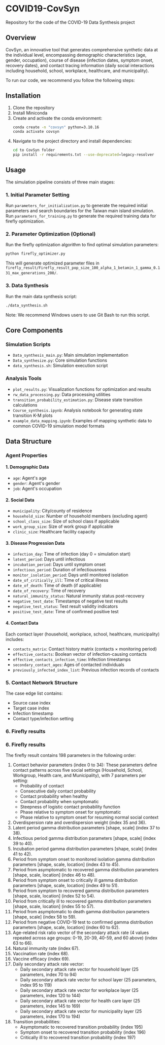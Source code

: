 # COVID19-CovSyn

Repository for the code of the COVID-19 Data Synthesis project

## Overview

CovSyn, an innovative tool that generates comprehensive synthetic data at the individual level, encompassing demographic characteristics (age, gender, occupation), course of disease (infection dates, symptom onset, recovery dates), and contact tracing information (daily social interactions including household, school, workplace, healthcare, and municipality).

To run our code, we recommend you follow the following steps:

## Installation

1. Clone the repository
2. Install Miniconda
3. Create and activate the conda environment:
   ```bash
   conda create -n "covsyn" python=3.10.16
   conda activate covsyn
   ```
4. Navigate to the project directory and install dependencies:
   ```bash
   cd to CovSyn folder
   pip install -r requirements.txt --use-deprecated=legacy-resolver
   ```
    

## Usage

The simulation pipeline consists of three main stages:

### 1. Initial Parameter Setting

Run `parameters_for_initialization.py` to generate the required initial parameters and search boundaries for the Taiwan main island simulation.
Run `parameters_for_training.py` to generate the required training data for firefly optimization.

### 2. Parameter Optimization (Optional)

Run the firefly optimization algorithm to find optimal simulation parameters:
```bash
python firefly_optimizer.py
```
This will generate optimized parameter files in `firefly_result/Firefly_result_pop_size_100_alpha_1_betamin_1_gamma_0.131_max_generations_200/`.

### 3. Data Synthesis

Run the main data synthesis script:
```bash
./data_synthesis.sh
```
Note: We recommend Windows users to use Git Bash to run this script.

## Core Components

### Simulation Scripts
- `Data_synthesis_main.py`: Main simulation implementation
- `Data_synthesize.py`: Core simulation functions
- `data_synthesis.sh`: Simulation execution script

### Analysis Tools
- `plot_results.py`: Visualization functions for optimization and results
- `rw_data_processing.py`: Data processing utilities
- `transition_probability_estimation.py`: Disease state transition calculations
- `Course_synthesis.ipynb`: Analysis notebook for generating state transition K-M plots
- `example_data_mapping.ipynb`: Examples of mapping synthetic data to common COVID-19 simulation model formats

<!-- ### Testing
- `test_data_synthesize.py`: Unit tests for simulation functions -->

## Data Structure

### Agent Properties

#### 1. Demographic Data
- `age`: Agent's age
- `gender`: Agent's gender
- `job`: Agent's occupation

#### 2. Social Data
- `municipality`: City/county of residence
- `household_size`: Number of household members (excluding agent)
- `school_class_size`: Size of school class if applicable
- `work_group_size`: Size of work group if applicable
- `clinic_size`: Healthcare facility capacity

#### 3. Disease Progression Data
- `infection_day`: Time of infection (day 0 = simulation start)
- `latent_period`: Days until infectious
- `incubation_period`: Days until symptom onset
- `infectious_period`: Duration of infectiousness
- `monitor_isolation_period`: Days until monitored isolation
- `date_of_critically_ill`: Time of critical illness
- `date_of_death`: Time of death (if applicable)
- `date_of_recovery`: Time of recovery
- `natural_immunity_status`: Natural immunity status post-recovery
- `negative_test_date`: Timestamps of negative test results
- `negative_test_status`: Test result validity indicators
- `positive_test_date`: Time of confirmed positive test

#### 4. Contact Data
Each contact layer (household, workplace, school, healthcare, municipality) includes:
- `contacts_matrix`: Contact history matrix (contacts × monitoring period)
- `effective_contacts`: Boolean vector of infection-causing contacts
- `effective_contacts_infection_time`: Infection timestamps
- `secondary_contact_ages`: Ages of contacted individuals
- `previously_infected_index_list`: Previous infection records of contacts

### 5. Contact Network Structure
The case edge list contains:
- Source case index
- Target case index
- Infection timestamp
- Contact type/infection setting

### 6. Firefly results
### 6. Firefly results
The firefly result contains 198 parameters in the following order:

1. Contact behavior parameters (index 0 to 34):
   These parameters define contact patterns across five social settings (Household, School, Workgroup, Health care, and Municipality), with 7 parameters per setting:
   - Probability of contact
   - Consecutive daily contact probability
   - Contact probability when healthy
   - Contact probability when symptomatic
   - Steepness of logistic contact probability function
   - Phase relative to symptom onset for symptomatic
   - Phase relative to symptom onset for resuming normal social context
2. Overdispersion rate and overdispersion weight (index 35 and 36).
3. Latent period gamma distribution parameters [shape, scale] (index 37 to 38).
4. Infectious period gamma distribution parameters [shape, scale] (index 39 to 40).
5. Incubation period gamma distribution parameters [shape, scale] (index 41 to 42).
6. Period from symptom onset to monitored isolation gamma distribution parameters [shape, scale, location] (index 43 to 45).
7. Period from asymptomatic to recovered gamma distribution parameters [shape, scale, location] (index 46 to 48).
8. Period from symptom onset to critically ill gamma distribution parameters [shape, scale, location] (index 49 to 51).
9. Period from symptom to recovered gamma distribution parameters [shape, scale, location] (index 52 to 54).
10. Period from critically ill to recovered gamma distribution parameters [shape, scale, location] (index 55 to 57).
11. Period from asymptomatic to death gamma distribution parameters [shape, scale] (index 58 to 59).
12. Period from negative COVID-19 test to confirmed gamma distribution parameters [shape, scale, location] (index 60 to 62).
13. Age-related risk ratio vector of the secondary attack rate (4 values repeated across age groups: 0-19, 20-39, 40-59, and 60 above) (index 63 to 66).
14. Natural immunity rate (index 67).
15. Vaccination rate (index 68).
16. Vaccine efficacy (index 69).
17. Daily secondary attack rate vector:
    - Daily secondary attack rate vector for household layer (25 parameters, index 70 to 94)
    - Daily secondary attack rate vector for school layer (25 parameters, index 95 to 119)
    - Daily secondary attack rate vector for workplace layer (25 parameters, index 120 to 144)
    - Daily secondary attack rate vector for health care layer (25 parameters, index 145 to 169)
    - Daily secondary attack rate vector for municipality layer (25 parameters, index 170 to 194)
18. Transition probabilities:
    - Asymptomatic to recovered transition probability (index 195)
    - Symptom onset to recovered transition probability (index 196)
    - Critically ill to recovered transition probability (index 197)
